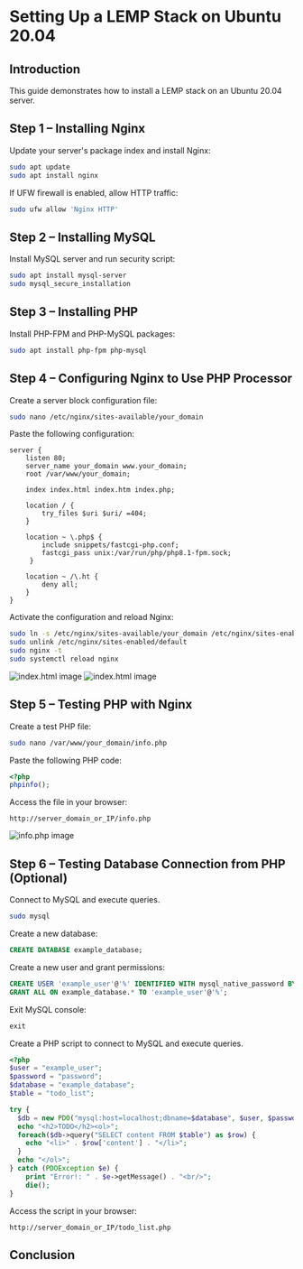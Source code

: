 # Setting Up a LEMP Stack on Ubuntu 20.04

## Introduction

This guide demonstrates how to install a LEMP stack on an Ubuntu 20.04 server.

## Step 1 – Installing Nginx

Update your server's package index and install Nginx:

```bash
sudo apt update
sudo apt install nginx
```

If UFW firewall is enabled, allow HTTP traffic:

```bash
sudo ufw allow 'Nginx HTTP'
```

## Step 2 – Installing MySQL

Install MySQL server and run security script:

```bash
sudo apt install mysql-server
sudo mysql_secure_installation
```

## Step 3 – Installing PHP

Install PHP-FPM and PHP-MySQL packages:

```bash
sudo apt install php-fpm php-mysql
```

## Step 4 – Configuring Nginx to Use PHP Processor

Create a server block configuration file:

```bash
sudo nano /etc/nginx/sites-available/your_domain
```

Paste the following configuration:

```nginx
server {
    listen 80;
    server_name your_domain www.your_domain;
    root /var/www/your_domain;

    index index.html index.htm index.php;

    location / {
        try_files $uri $uri/ =404;
    }

    location ~ \.php$ {
        include snippets/fastcgi-php.conf;
        fastcgi_pass unix:/var/run/php/php8.1-fpm.sock;
     }

    location ~ /\.ht {
        deny all;
    }
}
```

Activate the configuration and reload Nginx:

```bash
sudo ln -s /etc/nginx/sites-available/your_domain /etc/nginx/sites-enabled/
sudo unlink /etc/nginx/sites-enabled/default
sudo nginx -t
sudo systemctl reload nginx
```

![index.html image](https://drive.google.com/uc?export=view&id=1a8tu-m2xM1bv5-mSXokeFU-bg7c3AlxJ)
![index.html image](https://drive.google.com/uc?export=view&id=1EexLvKyjwx8bh3yRxqYzBOpRV2yjhrTA)

## Step 5 – Testing PHP with Nginx

Create a test PHP file:

```bash
sudo nano /var/www/your_domain/info.php
```

Paste the following PHP code:

```php
<?php
phpinfo();
```

Access the file in your browser:

```
http://server_domain_or_IP/info.php
```

![info.php image](https://drive.google.com/uc?export=view&id=1zqmS-X2mhJKds5zHiyTNwy4_Is2oDVDq)

## Step 6 – Testing Database Connection from PHP (Optional)

Connect to MySQL and execute queries.

```bash
sudo mysql
```

Create a new database:

```sql
CREATE DATABASE example_database;
```

Create a new user and grant permissions:

```sql
CREATE USER 'example_user'@'%' IDENTIFIED WITH mysql_native_password BY 'password';
GRANT ALL ON example_database.* TO 'example_user'@'%';
```

Exit MySQL console:

```sql
exit
```

Create a PHP script to connect to MySQL and execute queries.

```php
<?php
$user = "example_user";
$password = "password";
$database = "example_database";
$table = "todo_list";

try {
  $db = new PDO("mysql:host=localhost;dbname=$database", $user, $password);
  echo "<h2>TODO</h2><ol>";
  foreach($db->query("SELECT content FROM $table") as $row) {
    echo "<li>" . $row['content'] . "</li>";
  }
  echo "</ol>";
} catch (PDOException $e) {
    print "Error!: " . $e->getMessage() . "<br/>";
    die();
}
```

Access the script in your browser:

```
http://server_domain_or_IP/todo_list.php
```

## Conclusion
